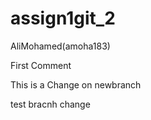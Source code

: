 # assign1git_2
AliMohamed(amoha183)

First Comment


This is a Change on newbranch

test bracnh change

